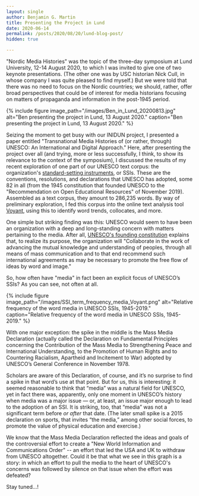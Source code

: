 ```yaml
---
layout: single
author: Benjamin G. Martin
title: Presenting the Project in Lund
date: 2020-06-14
permalink: /posts/2020/08/20/lund-blog-post/
hidden: true

---
```


"Nordic Media Histories" was the topic of the three-day symposium at Lund University, 12-14 August 2020, to which I was invited to give one of two keynote presentations. (The other one was by USC historian Nick Cull, in whose company I was quite pleased to find myself.) But we were told that there was no need to focus on the Nordic countries; we should, rather, offer broad perspectives that could be of interest for media historians focusing on matters of propaganda and information in the post-1945 period. 

{% include figure image_path="/images/Ben_in_Lund_20200813.jpg" alt="Ben presenting the project in Lund, 13 August 2020." caption="Ben presenting the project in Lund, 13 August 2020." %}

Seizing the moment to get busy with our INIDUN project, I presented a paper entitled "Transnational Media Histories of (or rather, through) UNESCO: An International and Digital Approach." Here, after presenting the project over all (and trying, more or less successfully, I think, to show its relevance to the context of the symposium), I discussed the results of my recent exploration of one part of our UNESCO text corpus: the organization's [standard-setting instruments](http://portal.unesco.org/en/ev.php-URL_ID=23772&URL_DO=DO_TOPIC&URL_SECTION=201.html), or SSIs. These are the conventions, resolutions, and declarations that UNESCO has adopted, some 82 in all (from the 1945 constitution that founded UNESCO to the "Recommendation on Open Educational Resources" of November 2019). Assembled as a text corpus, they amount to 286,235 words. By way of preliminary exploration, I fed this corpus into the online text analysis tool [Voyant](https://voyant-tools.org/), using this to identify word trends, collocates, and more.

One simple but striking finding was this: UNESCO would seem to have been an organization with a deep and long-standing concern with matters pertaining to the media. After all, [UNESCO's founding constitution](http://portal.unesco.org/en/ev.php-URL_ID=15244&URL_DO=DO_TOPIC&URL_SECTION=201.html) explains that, to realize its purpose, the organization will "Collaborate in the work of advancing the mutual knowledge and understanding of peoples, through all means of mass communication and to that end recommend such international agreements as may be necessary to promote the free flow of ideas by word and image." 

So, how often have "media" in fact been an explicit focus of UNESCO’s SSIs? As you can see, not often at all. 

{% include figure image_path="/images/SSI_term_frequency_media_Voyant.png" alt="Relative frequency of the word media in UNESCO SSIs, 1945-2019." caption="Relative frequency of the word media in UNESCO SSIs, 1945-2019." %}

With one major exception: the spike in the middle is the Mass Media Declaration (actually called the Declaration on Fundamental Principles concerning the Contribution of the Mass Media to Strengthening Peace and International Understanding, to the Promotion of Human Rights and to Countering Racialism, Apartheid and Incitement to War) adopted by UNESCO’s General Conference in November 1978. 

Scholars are aware of this Declaration, of course, and it’s no surprise to find a spike in that word’s use at that point. But for us, this is interesting: it seemed reasonable to think that “media” was a natural field for UNESCO, yet in fact there was, apparently, only one moment in UNESCO’s history when media was a major issue — or, at least, an issue major enough to lead to the adoption of an SSI. It is striking, too, that “media” was not a significant term before *or after* that date. (The later small spike is a 2015 declaration on sports, that invites “the media,” among other social forces, to promote the value of physical education and exercise.) 

We know that the Mass Media Declaration reflected the ideas and goals of the controversial effort to create a "New World Information and Communications Order" -- an effort that led the USA and UK to withdraw from UNESCO altogether. Could it be that what we see in this graph is a story: in which an effort to pull the media to the heart of UNESCO's concerns was followed by silence on that issue when the effort was defeated?

Stay tuned...!

